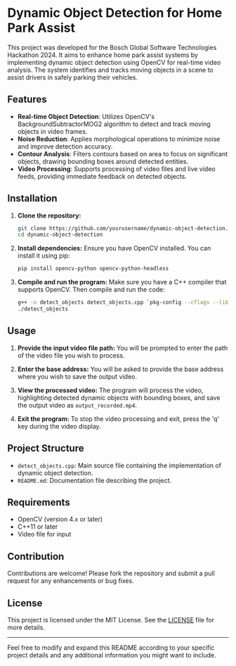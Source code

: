 # Dynamic Object Detection for Home Park Assist

This project was developed for the Bosch Global Software Technologies Hackathon 2024. It aims to enhance home park assist systems by implementing dynamic object detection using OpenCV for real-time video analysis. The system identifies and tracks moving objects in a scene to assist drivers in safely parking their vehicles.

## Features

- **Real-time Object Detection**: Utilizes OpenCV's BackgroundSubtractorMOG2 algorithm to detect and track moving objects in video frames.
- **Noise Reduction**: Applies morphological operations to minimize noise and improve detection accuracy.
- **Contour Analysis**: Filters contours based on area to focus on significant objects, drawing bounding boxes around detected entities.
- **Video Processing**: Supports processing of video files and live video feeds, providing immediate feedback on detected objects.

## Installation

1. **Clone the repository:**
   ```bash
   git clone https://github.com/yourusername/dynamic-object-detection.git
   cd dynamic-object-detection
   ```

2. **Install dependencies:**
   Ensure you have OpenCV installed. You can install it using pip:
   ```bash
   pip install opencv-python opencv-python-headless
   ```

3. **Compile and run the program:**
   Make sure you have a C++ compiler that supports OpenCV. Then compile and run the code:
   ```bash
   g++ -o detect_objects detect_objects.cpp `pkg-config --cflags --libs opencv4`
   ./detect_objects
   ```

## Usage

1. **Provide the input video file path:**
   You will be prompted to enter the path of the video file you wish to process.

2. **Enter the base address:**
   You will be asked to provide the base address where you wish to save the output video.

3. **View the processed video:**
   The program will process the video, highlighting detected dynamic objects with bounding boxes, and save the output video as `output_recorded.mp4`.

4. **Exit the program:**
   To stop the video processing and exit, press the 'q' key during the video display.

## Project Structure

- `detect_objects.cpp`: Main source file containing the implementation of dynamic object detection.
- `README.md`: Documentation file describing the project.

## Requirements

- OpenCV (version 4.x or later)
- C++11 or later
- Video file for input

## Contribution

Contributions are welcome! Please fork the repository and submit a pull request for any enhancements or bug fixes.

## License

This project is licensed under the MIT License. See the [LICENSE](LICENSE) file for more details.

---

Feel free to modify and expand this README according to your specific project details and any additional information you might want to include.
